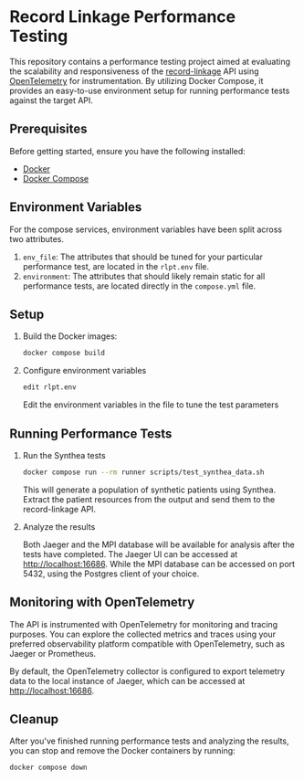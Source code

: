 # Record Linkage Performance Testing

This repository contains a performance testing project aimed at evaluating the scalability
and responsiveness of the
[record-linkage](https://github.com/CDCgov/phdi/tree/main/containers/record-linkage) API
using [OpenTelemetry](https://opentelemetry.io/) for instrumentation. By utilizing Docker
Compose, it provides an easy-to-use environment setup for running performance tests
against the target API.

## Prerequisites

Before getting started, ensure you have the following installed:

- [Docker](https://docs.docker.com/engine/install/)
- [Docker Compose](https://docs.docker.com/compose/install/)

## Environment Variables

For the compose services, environment variables have been split across two attributes.

1. `env_file`: The attributes that should be tuned for your particular performance test,
    are located in the `rlpt.env` file.
2. `environment`: The attributes that should likely remain static for all performance
    tests, are located directly in the `compose.yml` file.

## Setup

1. Build the Docker images:

    ```bash
    docker compose build
    ```

2. Configure environment variables

    ```bash
    edit rlpt.env
    ```
    Edit the environment variables in the file to tune the test parameters

## Running Performance Tests

1. Run the Synthea tests

    ```bash
    docker compose run --rm runner scripts/test_synthea_data.sh
    ```

    This will generate a population of synthetic patients using Synthea. Extract
    the patient resources from the output and send them to the record-linkage API.

2. Analyze the results

    Both Jaeger and the MPI database will be available for analysis after the tests
    have completed. The Jaeger UI can be accessed at
    [http://localhost:16686](http://localhost:16686). While the MPI database can be
    accessed on port 5432, using the Postgres client of your choice.

## Monitoring with OpenTelemetry

The API is instrumented with OpenTelemetry for monitoring and tracing purposes. You can
explore the collected metrics and traces using your preferred observability platform
compatible with OpenTelemetry, such as Jaeger or Prometheus.

By default, the OpenTelemetry collector is configured to export telemetry data to the
local instance of Jaeger, which can be accessed at
[http://localhost:16686](http://localhost:16686).

## Cleanup

After you've finished running performance tests and analyzing the results, you can stop and remove the Docker containers by running:

```bash
docker compose down
```
